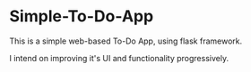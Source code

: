 # Simple-To-Do-App

This is a simple web-based To-Do App, using flask framework.

I intend on improving it's UI and functionality progressively.
